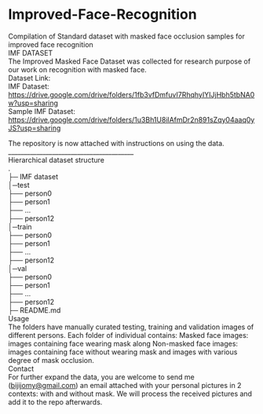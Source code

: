 # Improved-Face-Recognition
Compilation of Standard dataset with masked face occlusion samples for improved face recognition </br>
IMF DATASET</br>
The Improved Masked Face Dataset was collected for research purpose of our work on recognition with masked face.</br>
Dataset Link: </br>
IMF Dataset: https://drive.google.com/drive/folders/1fb3vfDmfuvI7RhqhyIYIJjHbh5tbNA0w?usp=sharing</br>
Sample IMF Dataset:</br>
https://drive.google.com/drive/folders/1u3Bh1U8ilAfmDr2n891sZqy04aaq0yJS?usp=sharing</br>

The repository is now attached with instructions on using the data.</br>
________________________________________</br>
Hierarchical dataset structure</br>
.</br>
├─ IMF dataset</br>
│─test</br>
  ├── person0</br>
  ├── person1</br>
  ├── ...</br>
  ├── person12</br>
│─train</br>
  ├── person0</br>
  ├── person1</br>
  ├── ...</br>
  ├── person12</br>
│─val</br>
  ├── person0</br>
  ├── person1</br>
  ├── ...</br>
  ├── person12</br>
├─ README.md</br>
Usage</br>
The folders have manually curated testing, training and validation images of different persons.  Each folder of individual contains: Masked face images: images containing face wearing mask along Non-masked face images: images containing face without wearing mask and images with various degree of mask occlusion. </br>
Contact</br>
For further expand the data, you are welcome to send me (bijijomy@gmail.com) an email attached with your personal pictures in 2 contexts: with and without mask. We will process the received pictures and add it to the repo afterwards.</br>

